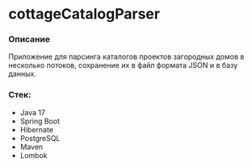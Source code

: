 # cottageCatalogParser

### Описание
Приложение для парсинга каталогов проектов загородных домов в несколько
потоков, сохранение их в файл формата JSON и в базу данных.

### Стек: 
- Java 17 
- Spring Boot
- Hibernate
- PostgreSQL
- Maven
- Lombok


